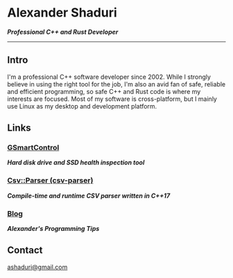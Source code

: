 # Alexander Shaduri

***Professional C++ and Rust Developer***

---

## Intro

I'm a professional C++ software developer since 2002. While I strongly believe in using the right tool for the job, I'm also an avid fan of safe, reliable and efficient programming, so safe C++ and Rust code is where my interests are focused. Most of my software is cross-platform, but I mainly use Linux as my desktop and development platform.

## Links


### [GSmartControl](https://gsmartcontrol.shaduri.dev)
***Hard disk drive and SSD health inspection tool***


### [Csv::Parser (csv-parser)](https://github.com/ashaduri/csv-parser)
***Compile-time and runtime CSV parser written in C++17***

### [Blog](https://blog.shaduri.dev)
***Alexander's Programming Tips***

## Contact

[ashaduri@gmail.com](mailto:ashaduri@gmail.com)
